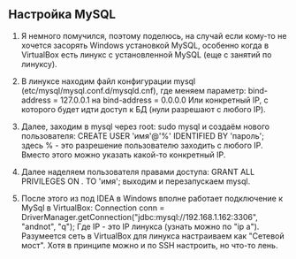 
## Настройка MySQL

1. Я немного помучился, поэтому поделюсь, на случай если кому-то не хочется засорять Windows 
установкой MySQL, особенно когда в VirtualBox есть линукс с установленной MySQL 
(еще с занятий по линуксу).

2. В линуксе находим файл конфигурации mysql (etc/mysql/mysql.conf.d/mysqld.cnf), 
где меняем параметр:
bind-address = 127.0.0.1
на
bind-address = 0.0.0.0
Или конкретный IP, с которого будет идти доступ к БД (нули разрешают с любого IP).

3. Далее, заходим в mysql через root:
sudo mysql
и создаём нового пользователя:
CREATE USER 'имя'@'%' IDENTIFIED BY 'пароль';
здесь % - это разрешение пользователю заходить с любого IP. 
Вместо этого можно указать какой-то конкретный IP.

4. Далее наделяем пользователя правами доступа:
GRANT ALL PRIVILEGES ON *.* TO 'имя';
выходим и перезапускаем mysql.

5. После этого из под IDEA в Windows вполне работает подключение к MySql в VirtualBox:
Connection conn = DriverManager.getConnection("jdbc:mysql://192.168.1.162:3306", "andnot", "q");
Где IP - это IP линукса (узнать можно по "ip a"). Разумеется сеть в VirtualBox для линукса 
настраиваем как "Сетевой мост". Хотя в принципе можно и по SSH настроить, но что-то лень.